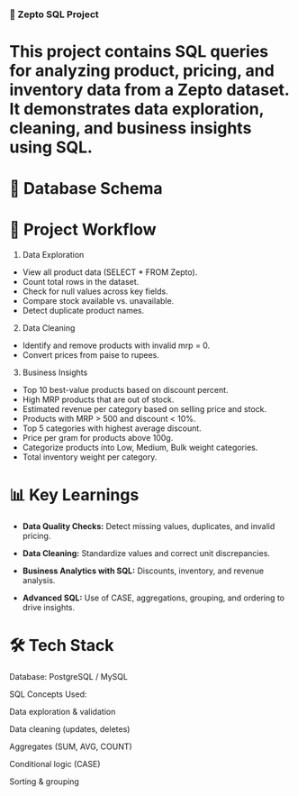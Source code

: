 ### 🛒 Zepto SQL Project

# This project contains SQL queries for analyzing product, pricing, and inventory data from a Zepto dataset. It demonstrates data exploration, cleaning, and business insights using SQL.

# 📂 Database Schema


# 🔎 Project Workflow
1. Data Exploration

  - View all product data (SELECT * FROM Zepto).
  - Count total rows in the dataset.
  - Check for null values across key fields.
  - Compare stock available vs. unavailable.
  - Detect duplicate product names.

2. Data Cleaning

  - Identify and remove products with invalid mrp = 0.
  - Convert prices from paise to rupees.

3. Business Insights

  - Top 10 best-value products based on discount percent.
  - High MRP products that are out of stock.
  - Estimated revenue per category based on selling price and stock.
  - Products with MRP > 500 and discount < 10%.
  - Top 5 categories with highest average discount.
  - Price per gram for products above 100g.
  - Categorize products into Low, Medium, Bulk weight categories.
  - Total inventory weight per category.

# 📊 Key Learnings

  - ****Data Quality Checks**:** Detect missing values, duplicates, and invalid pricing.

  - ****Data Cleaning**:** Standardize values and correct unit discrepancies.

  - ****Business Analytics with SQL**:** Discounts, inventory, and revenue analysis.

  - ****Advanced SQL**:** Use of CASE, aggregations, grouping, and ordering to drive insights.

# 🛠️ Tech Stack

Database: PostgreSQL / MySQL

SQL Concepts Used:

Data exploration & validation

Data cleaning (updates, deletes)

Aggregates (SUM, AVG, COUNT)

Conditional logic (CASE)

Sorting & grouping

